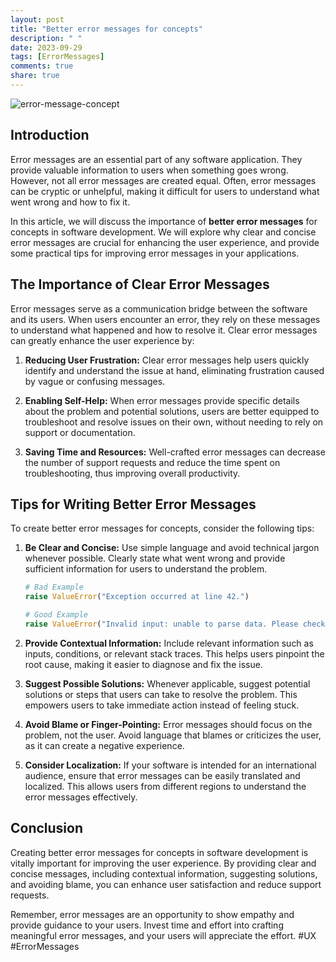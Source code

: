 ```yaml
---
layout: post
title: "Better error messages for concepts"
description: " "
date: 2023-09-29
tags: [ErrorMessages]
comments: true
share: true
---
```


![error-message-concept](https://example.com/error-message-concept.png)

## Introduction

Error messages are an essential part of any software application. They provide valuable information to users when something goes wrong. However, not all error messages are created equal. Often, error messages can be cryptic or unhelpful, making it difficult for users to understand what went wrong and how to fix it.

In this article, we will discuss the importance of **better error messages** for concepts in software development. We will explore why clear and concise error messages are crucial for enhancing the user experience, and provide some practical tips for improving error messages in your applications.

## The Importance of Clear Error Messages

Error messages serve as a communication bridge between the software and its users. When users encounter an error, they rely on these messages to understand what happened and how to resolve it. Clear error messages can greatly enhance the user experience by:

1. **Reducing User Frustration:** Clear error messages help users quickly identify and understand the issue at hand, eliminating frustration caused by vague or confusing messages.

2. **Enabling Self-Help:** When error messages provide specific details about the problem and potential solutions, users are better equipped to troubleshoot and resolve issues on their own, without needing to rely on support or documentation.

3. **Saving Time and Resources:** Well-crafted error messages can decrease the number of support requests and reduce the time spent on troubleshooting, thus improving overall productivity.

## Tips for Writing Better Error Messages

To create better error messages for concepts, consider the following tips:

1. **Be Clear and Concise:** Use simple language and avoid technical jargon whenever possible. Clearly state what went wrong and provide sufficient information for users to understand the problem.

    ```python
    # Bad Example
    raise ValueError("Exception occurred at line 42.")

    # Good Example
    raise ValueError("Invalid input: unable to parse data. Please check line 42 of the input file.")
    ```

2. **Provide Contextual Information:** Include relevant information such as inputs, conditions, or relevant stack traces. This helps users pinpoint the root cause, making it easier to diagnose and fix the issue.

3. **Suggest Possible Solutions:** Whenever applicable, suggest potential solutions or steps that users can take to resolve the problem. This empowers users to take immediate action instead of feeling stuck.

4. **Avoid Blame or Finger-Pointing:** Error messages should focus on the problem, not the user. Avoid language that blames or criticizes the user, as it can create a negative experience.

5. **Consider Localization:** If your software is intended for an international audience, ensure that error messages can be easily translated and localized. This allows users from different regions to understand the error messages effectively.

## Conclusion

Creating better error messages for concepts in software development is vitally important for improving the user experience. By providing clear and concise messages, including contextual information, suggesting solutions, and avoiding blame, you can enhance user satisfaction and reduce support requests.

Remember, error messages are an opportunity to show empathy and provide guidance to your users. Invest time and effort into crafting meaningful error messages, and your users will appreciate the effort. #UX #ErrorMessages
